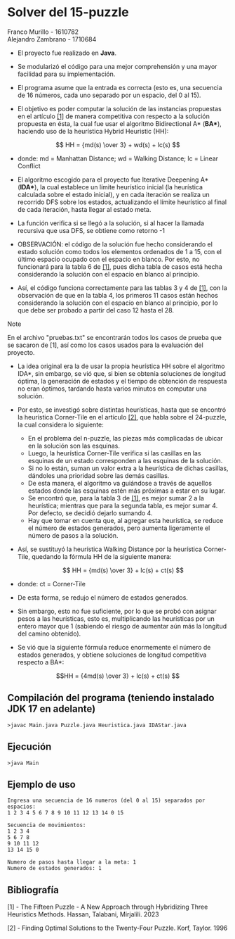 # Solver del 15-puzzle

Franco Murillo - 1610782  
Alejandro Zambrano - 1710684

- El proyecto fue realizado en **Java**.

- Se modularizó el código para una mejor comprehensión y una mayor facilidad para su implementación.

- El programa asume que la entrada es correcta (esto es, una secuencia de 16 números, cada uno separado por un espacio, del 0 al 15).

- El objetivo es poder computar la solución de las instancias propuestas en el artículo [[1]](#bibliografía) de manera competitiva con respecto a la solución propuesta en ésta, la cual fue usar el algoritmo Bidirectional A* (__BA*__), haciendo uso de la heurística Hybrid Heuristic (HH):  

```math
    HH = {md(s) \over 3} + wd(s) + lc(s)   
```
- donde:  md = Manhattan Distance; wd = Walking Distance; lc = Linear Conflict

- El algoritmo escogido para el proyecto fue Iterative Deepening A* (__IDA*__), la cual establece un límite heurístico inicial (la heurística calculada sobre el estado inicial), y en cada iteración se realiza un recorrido DFS sobre los estados, actualizando el límite heurístico al final de cada iteración, hasta llegar al estado meta.

- La función verifica si se llegó a la solución, si al hacer la llamada recursiva que usa DFS, se obtiene como retorno -1 

- OBSERVACIÓN: el código de la solución fue hecho considerando el estado solución como todos los elementos ordenados de 1 a 15, con el último espacio ocupado con el espacio en blanco. Por esto, no funcionará para la tabla 6 de [[1]](#bibliografía), pues dicha tabla de casos está hecha considerando la solución con el espacio en blanco al principio. 

- Así, el código funciona correctamente para las  tablas 3 y 4 de [[1]](#bibliografía), con la observación de que en la tabla 4, los primeros 11 casos están hechos considerando la solución con el espacio en blanco al principio, por lo que debe ser probado a partir del caso 12 hasta el 28.

>[!NOTE]
> En el archivo "pruebas.txt" se encontrarán todos los casos de prueba que se sacaron de [1], así como los casos usados para la evaluación del proyecto.
 
- La idea original era la de usar la propia heurística HH sobre el algoritmo IDA*, sin embargo, se vió que, si bien se obtenía soluciones de longitud óptima, la generación de estados y el tiempo de obtención de respuesta no eran óptimos, tardando hasta varios minutos en computar una solución. 

- Por esto, se investigó sobre distintas heurísticas, hasta que se encontró la heurística Corner-Tile en el artículo [[2]](#bibliografía), que habla sobre el 24-puzzle, la cual considera lo siguiente:

    - En el problema del n-puzzle, las piezas más complicadas de ubicar en la solución son las esquinas.
    - Luego, la heurística Corner-Tile verifica si las casillas en las esquinas de un estado corresponden a las esquinas de la solución.
    - Si no lo están, suman un valor extra a la heurística de dichas casillas, dándoles una prioridad sobre las demás casillas.
    - De esta manera, el algoritmo va guiándose a través de aquellos estados donde las esquinas estén más próximas a estar en su lugar.
    - Se encontró que, para la tabla 3 de [[1]](#bibliografía), es mejor sumar 2 a la heurística; mientras que para la segunda tabla, es mejor sumar 4. Por defecto, se decidió dejarlo sumando 4.
    - Hay que tomar en cuenta que, al agregar esta heurística, se reduce el número de estados generados, pero aumenta ligeramente el número de pasos a la solución.

- Así, se sustituyó la heurística Walking Distance por la heurística Corner-Tile, quedando la fórmula HH de la siguiente manera:
    ```math
      HH = {md(s) \over 3} + lc(s) + ct(s) 
    ```
    
- donde: ct = Corner-Tile

- De esta forma, se redujo el número de estados generados. 

- Sin embargo, esto no fue suficiente, por lo que se probó con asignar pesos a las heurísticas, esto es, multiplicando las heurísticas por un entero mayor que 1 (sabiendo el riesgo de aumentar aún más la longitud del camino obtenido). 

- Se vió que la siguiente fórmula reduce enormemente el número de estados generados, y obtiene soluciones de longitud competitiva respecto a BA*:
  
```math
HH = {4md(s) \over 3} + lc(s) + ct(s) 
```

## Compilación del programa (teniendo instalado JDK 17 en adelante)

```
>javac Main.java Puzzle.java Heuristica.java IDAStar.java
```


## Ejecución 

```
>java Main
```

## Ejemplo de uso

```
Ingresa una secuencia de 16 numeros (del 0 al 15) separados por espacios:
1 2 3 4 5 6 7 8 9 10 11 12 13 14 0 15

Secuencia de movimientos:
1 2 3 4
5 6 7 8
9 10 11 12
13 14 15 0

Numero de pasos hasta llegar a la meta: 1
Numero de estados generados: 1
```

## Bibliografía

[1] - The Fifteen Puzzle - A New Approach through Hybridizing Three Heuristics Methods. Hassan, Talabani, Mirjalili. 2023

[2] - Finding Optimal Solutions to the Twenty-Four Puzzle. Korf, Taylor. 1996
